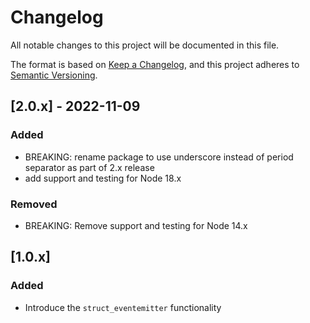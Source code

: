 # Changelog

All notable changes to this project will be documented in this file.

The format is based on [Keep a Changelog](https://keepachangelog.com/en/1.0.0/), and this project adheres to [Semantic Versioning](https://semver.org/spec/v2.0.0.html).

## [2.0.x] - 2022-11-09

### Added

- BREAKING: rename package to use underscore instead of period separator as part of 2.x release
- add support and testing for Node 18.x

### Removed

- BREAKING: Remove support and testing for Node 14.x

## [1.0.x]

### Added

- Introduce the `struct_eventemitter` functionality
